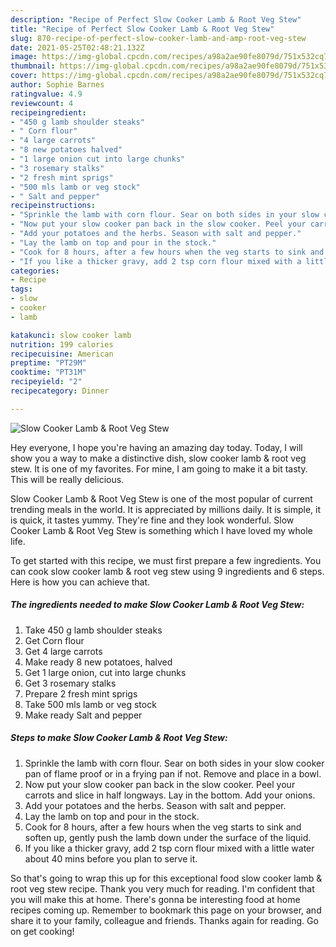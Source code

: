 ```yaml
---
description: "Recipe of Perfect Slow Cooker Lamb & Root Veg Stew"
title: "Recipe of Perfect Slow Cooker Lamb & Root Veg Stew"
slug: 870-recipe-of-perfect-slow-cooker-lamb-and-amp-root-veg-stew
date: 2021-05-25T02:48:21.132Z
image: https://img-global.cpcdn.com/recipes/a98a2ae90fe8079d/751x532cq70/slow-cooker-lamb-root-veg-stew-recipe-main-photo.jpg
thumbnail: https://img-global.cpcdn.com/recipes/a98a2ae90fe8079d/751x532cq70/slow-cooker-lamb-root-veg-stew-recipe-main-photo.jpg
cover: https://img-global.cpcdn.com/recipes/a98a2ae90fe8079d/751x532cq70/slow-cooker-lamb-root-veg-stew-recipe-main-photo.jpg
author: Sophie Barnes
ratingvalue: 4.9
reviewcount: 4
recipeingredient:
- "450 g lamb shoulder steaks"
- " Corn flour"
- "4 large carrots"
- "8 new potatoes halved"
- "1 large onion cut into large chunks"
- "3 rosemary stalks"
- "2 fresh mint sprigs"
- "500 mls lamb or veg stock"
- " Salt and pepper"
recipeinstructions:
- "Sprinkle the lamb with corn flour. Sear on both sides in your slow cooker pan of flame proof or in a frying pan if not. Remove and place in a bowl."
- "Now put your slow cooker pan back in the slow cooker. Peel your carrots and slice in half longways. Lay in the bottom. Add your onions."
- "Add your potatoes and the herbs. Season with salt and pepper."
- "Lay the lamb on top and pour in the stock."
- "Cook for 8 hours, after a few hours when the veg starts to sink and soften up, gently push the lamb down under the surface of the liquid."
- "If you like a thicker gravy, add 2 tsp corn flour mixed with a little water about 40 mins before you plan to serve it."
categories:
- Recipe
tags:
- slow
- cooker
- lamb

katakunci: slow cooker lamb 
nutrition: 199 calories
recipecuisine: American
preptime: "PT29M"
cooktime: "PT31M"
recipeyield: "2"
recipecategory: Dinner

---
```



![Slow Cooker Lamb & Root Veg Stew](https://img-global.cpcdn.com/recipes/a98a2ae90fe8079d/751x532cq70/slow-cooker-lamb-root-veg-stew-recipe-main-photo.jpg)

Hey everyone, I hope you're having an amazing day today. Today, I will show you a way to make a distinctive dish, slow cooker lamb & root veg stew. It is one of my favorites. For mine, I am going to make it a bit tasty. This will be really delicious.



Slow Cooker Lamb & Root Veg Stew is one of the most popular of current trending meals in the world. It is appreciated by millions daily. It is simple, it is quick, it tastes yummy. They're fine and they look wonderful. Slow Cooker Lamb & Root Veg Stew is something which I have loved my whole life.


To get started with this recipe, we must first prepare a few ingredients. You can cook slow cooker lamb & root veg stew using 9 ingredients and 6 steps. Here is how you can achieve that.

<!--inarticleads1-->

##### The ingredients needed to make Slow Cooker Lamb & Root Veg Stew:

1. Take 450 g lamb shoulder steaks
1. Get  Corn flour
1. Get 4 large carrots
1. Make ready 8 new potatoes, halved
1. Get 1 large onion, cut into large chunks
1. Get 3 rosemary stalks
1. Prepare 2 fresh mint sprigs
1. Take 500 mls lamb or veg stock
1. Make ready  Salt and pepper




<!--inarticleads2-->

##### Steps to make Slow Cooker Lamb & Root Veg Stew:

1. Sprinkle the lamb with corn flour. Sear on both sides in your slow cooker pan of flame proof or in a frying pan if not. Remove and place in a bowl.
1. Now put your slow cooker pan back in the slow cooker. Peel your carrots and slice in half longways. Lay in the bottom. Add your onions.
1. Add your potatoes and the herbs. Season with salt and pepper.
1. Lay the lamb on top and pour in the stock.
1. Cook for 8 hours, after a few hours when the veg starts to sink and soften up, gently push the lamb down under the surface of the liquid.
1. If you like a thicker gravy, add 2 tsp corn flour mixed with a little water about 40 mins before you plan to serve it.




So that's going to wrap this up for this exceptional food slow cooker lamb & root veg stew recipe. Thank you very much for reading. I'm confident that you will make this at home. There's gonna be interesting food at home recipes coming up. Remember to bookmark this page on your browser, and share it to your family, colleague and friends. Thanks again for reading. Go on get cooking!
